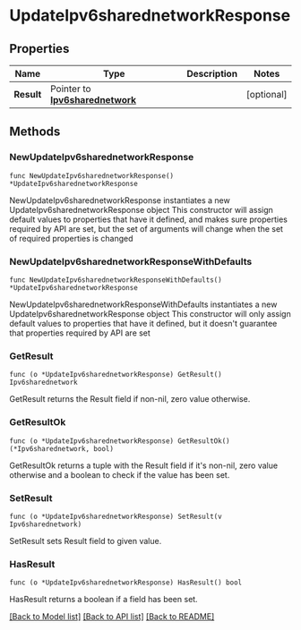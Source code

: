 # UpdateIpv6sharednetworkResponse

## Properties

Name | Type | Description | Notes
------------ | ------------- | ------------- | -------------
**Result** | Pointer to [**Ipv6sharednetwork**](Ipv6sharednetwork.md) |  | [optional] 

## Methods

### NewUpdateIpv6sharednetworkResponse

`func NewUpdateIpv6sharednetworkResponse() *UpdateIpv6sharednetworkResponse`

NewUpdateIpv6sharednetworkResponse instantiates a new UpdateIpv6sharednetworkResponse object
This constructor will assign default values to properties that have it defined,
and makes sure properties required by API are set, but the set of arguments
will change when the set of required properties is changed

### NewUpdateIpv6sharednetworkResponseWithDefaults

`func NewUpdateIpv6sharednetworkResponseWithDefaults() *UpdateIpv6sharednetworkResponse`

NewUpdateIpv6sharednetworkResponseWithDefaults instantiates a new UpdateIpv6sharednetworkResponse object
This constructor will only assign default values to properties that have it defined,
but it doesn't guarantee that properties required by API are set

### GetResult

`func (o *UpdateIpv6sharednetworkResponse) GetResult() Ipv6sharednetwork`

GetResult returns the Result field if non-nil, zero value otherwise.

### GetResultOk

`func (o *UpdateIpv6sharednetworkResponse) GetResultOk() (*Ipv6sharednetwork, bool)`

GetResultOk returns a tuple with the Result field if it's non-nil, zero value otherwise
and a boolean to check if the value has been set.

### SetResult

`func (o *UpdateIpv6sharednetworkResponse) SetResult(v Ipv6sharednetwork)`

SetResult sets Result field to given value.

### HasResult

`func (o *UpdateIpv6sharednetworkResponse) HasResult() bool`

HasResult returns a boolean if a field has been set.


[[Back to Model list]](../README.md#documentation-for-models) [[Back to API list]](../README.md#documentation-for-api-endpoints) [[Back to README]](../README.md)


